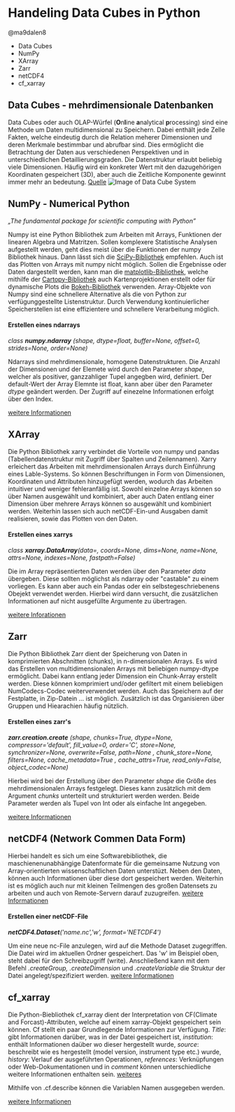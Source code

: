 # Handeling Data Cubes in Python
@ma9dalen8
* Data Cubes
* NumPy
* XArray
* Zarr
* netCDF4
* cf_xarray
  
## Data Cubes - mehrdimensionale Datenbanken
Data Cubes oder auch OLAP-Würfel (**O**n**l**ine **a**nalytical **p**rocessing) sind eine Methode um Daten multidimensional zu Speichern.
Dabei enthält jede Zelle Fakten, welche eindeutig durch die Relation meherer Dimensionen und deren Merkmale bestimmbar und abrufbar sind. Dies ermöglicht die Betrachtung der
Daten aus verschiedenen Perspektiven und in unterschiedlichen Detaillierungsgraden.  Die Datenstruktur erlaubt beliebig viele Dimensionen. Häufig wird ein konkreter Wert mit den dazugehörigen Koordinaten gespeichert (3D), aber auch die Zeitliche Komponente gewinnt immer mehr an bedeutung. [Quelle](https://www.datenbanken-verstehen.de/data-warehouse/olap-grundlagen/olap-cube/)
![Image of Data Cube System](https://miro.medium.com/max/875/1*oIyi7fqvyjIwEw49XkMFig.png)
    
## NumPy - Numerical Python
*„The fundamental package for scientific computing with Python”*
  
Numpy ist eine Python Bibliothek  zum Arbeiten mit Arrays, Funktionen der linearen Algebra und Matritzen. Sollen komplexere Statistische Analysen aufgestellt werden, geht dies meist über die Funktionen der numpy Bibliothek hinaus. Dann lässt sich die [SciPy-Bibliothek](https://www.scipy.org/scipylib/index.html) empfehlen. Auch ist das Plotten von Arrays mit numpy nicht möglich. Sollen die Ergebnisse oder Daten dargestellt werden, kann man die [matplotlib-Bibliothek](https://matplotlib.org/), welche mithilfe der [Cartopy-Bibliothek](https://scitools.org.uk/cartopy/docs/latest/) auch Kartenprojektionen erstellt oder für dynamische Plots die [Bokeh-Bibliothek](https://docs.bokeh.org/en/latest/) verwenden. Array-Objekte von Numpy sind eine schnellere Alternative als die von Python zur verfügunggestellte Listenstruktur. Durch Verwendung kontinuierlicher Speicherstellen ist eine effizientere und schnellere Verarbeitung möglich. 
  
#### Erstellen eines ndarrays
*class **numpy.ndarray** (shape, dtype=float, buffer=None, offset=0, strides=None, order=None)*
  
Ndarrays sind mehrdimensionale, homogene Datenstrukturen. Die Anzahl der Dimensionen und der Elemete wird durch den Parameter *shape*, 
welcher als positiver, ganzzahliger Tupel angegben wird, definiert. Der default-Wert der Array Elemnte ist float, kann aber über den Parameter
*dtype* geändert werden. Der Zugriff auf einezelne Informationen erfolgt über den Index. 
  
[weitere Informationen](https://numpy.org/doc/stable/reference/arrays.ndarray.html)
  
## XArray
Die Python Bibliothek xarry verbindet die Vorteile von numpy und pandas (Tabellendatenstruktur mit Zugriff über Spalten und Zeilennamen). Xarry erleichert das Arbeiten mit mehrdimensionalen Arrays durch Einführung eines Lable-Systems. So können Beschriftungen in Form von Dimensionen, Koordinaten und Attributen hinzugefügt werden, wodurch das Arbeiten intuitiver und weniger fehleranfällig ist. Sowohl einzelne Arrays können so über Namen ausgewählt und kombiniert, aber auch Daten entlang einer Dimension über mehrere Arrays können so ausgewählt und kombiniert werden. Weiterhin lassen sich auch  netCDF-Ein-und Ausgaben damit realisieren, sowie das Plotten von den Daten.

 #### Erstellen eines xarrys
 *class **xarray.DataArray**(data=<NA>, coords=None, dims=None, name=None, attrs=None, indexes=None, fastpath=False)*
    
Die im Array repräsentierten Daten werden über den Parameter *data* übergeben. Diese sollten möglichst als ndarray oder "castable" zu einem vorliegen. Es kann aber auch ein Pandas oder ein selbstegeschriebenens Obejekt verwendet werden. Hierbei wird dann versucht, die zusätzlichen Informationen auf nicht ausgefüllte Argumente zu übertragen.
  
[weitere Inforationen](http://xarray.pydata.org/en/stable/)
  
## Zarr
Die Python Bibliothek Zarr dient der Speicherung von Daten in komprimierten Abschnitten (chunks), in n-dimensionalen Arrays. Es wird das Erstellen von multidimensionalen Arrays mit beliebigen numpy-dtype ermöglicht. Dabei kann entlang jeder Dimension ein Chunk-Array erstellt werden. Diese können komprimiert und/oder gefiltert mit einem beliebigen NumCodecs-Codec weiterverwendet werden. Auch das Speichern auf der Festplatte, in Zip-Datein ... ist möglich. Zusätzlich ist das Organisieren über Gruppen und Hiearachien häufig nützlich. 

#### Erstellen eines zarr's
***zarr.creation.create** (shape, chunks=True, dtype=None, compressor='default', fill_value=0, order='C', store=None, synchronizer=None, overwrite=False, path=None , chunk_store=None, filters=None, cache_metadata=True , cache_attrs=True, read_only=False, object_codec=None)*

Hierbei wird bei der Erstellung über den Parameter *shape* die Größe des mehrdimensionalen Arrays festgelegt. Dieses kann zusätzlich mit dem Argument *chunks* unterteilt und strukturiert werden werden. Beide Parameter werden als Tupel von Int oder als einfache Int angegeben.

[weitere Informationen](https://zarr.readthedocs.io/en/stable/)

## netCDF4 (Network Commen Data Form)
Hierbei handelt es sich um eine Softwarebibliothek, die maschienenunabhängige Datenformate für die gemeinsame Nutzung von Array-orientierten wissenschaftlichen Daten unterstüzt. Neben den Daten, können auch Informationen über diese dort gespeichert werden. Weiterhin ist es möglich auch nur mit kleinen Teilmengen des großen Datensets zu arbeiten und auch von Remote-Servern darauf zuzugreifen.
[weitere Informationen](http://unidata.github.io/netcdf4-python/netCDF4/index.html#section5)

#### Erstellen einer netCDF-File
***netCDF4.Dataset**('name.nc','w', format='NETCDF4')*

Um eine neue nc-File anzulegen, wird auf die Methode Dataset zugegriffen. Die Datei wird im aktuellen Ordner gespeichert. Das 'w' im Beispiel oben, steht dabei für den Schreibzugriff (write). Anschließend kann mit dem Befehl *.createGroup, .createDimension* und *.createVariable* die Struktur der Datei angelegt/spezifiziert werden.
[weitere Informationen](https://pyhogs.github.io/intro_netcdf4.html)

## cf_xarray
Die Python-Biebliothek cf_xarray dient der Interpretation von CF(Climate and Forcast)-Attributen, welche auf einem xarray-Objekt gespeichert sein können. Cf stellt ein paar Grundlegende Informationen zur Verfügung. *Title*: gibt Informationen darüber, was in der Datei gespeichert ist, *institution*: enthält Informationen daüber wo dieser hergestellt wurde, *source*: beschreibt wie es hergestellt (model version, instrument type etc.) wurde, *history*: Verlauf der ausgeführten Operationen, *references*: Verknüpfungen oder Web-Dokumentationen und in *comment* können unterschiedliche weitere Informationen enthalten sein. [weiteres](https://cfconventions.org/Data/cf-documents/overview/viewgraphs.pdf)

Mithilfe von .cf.describe können die Variablen Namen ausgegeben werden. 

[weitere Informationen](https://cf-xarray.readthedocs.io/en/latest/examples/introduction.html)
